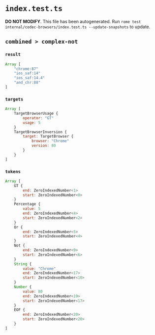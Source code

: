 # `index.test.ts`

**DO NOT MODIFY**. This file has been autogenerated. Run `rome test internal/codec-browsers/index.test.ts --update-snapshots` to update.

## `combined > complex-not`

### `result`

```javascript
Array [
	"chrome:87"
	"ios_saf:14"
	"ios_saf:14.4"
	"and_chr:88"
]
```

### `targets`

```javascript
Array [
	TargetBrowserUsage {
		operator: "GT"
		usage: 5
	}
	TargetBrowserInversion {
		target: TargetBrowser {
			browser: "Chrome"
			version: 80
		}
	}
]
```

### `tokens`

```javascript
Array [
	GT {
		end: ZeroIndexedNumber<1>
		start: ZeroIndexedNumber<0>
	}
	Percentage {
		value: 5
		end: ZeroIndexedNumber<4>
		start: ZeroIndexedNumber<2>
	}
	Or {
		end: ZeroIndexedNumber<5>
		start: ZeroIndexedNumber<4>
	}
	Not {
		end: ZeroIndexedNumber<9>
		start: ZeroIndexedNumber<6>
	}
	String {
		value: "Chrome"
		end: ZeroIndexedNumber<17>
		start: ZeroIndexedNumber<10>
	}
	Number {
		value: 80
		end: ZeroIndexedNumber<19>
		start: ZeroIndexedNumber<17>
	}
	EOF {
		end: ZeroIndexedNumber<20>
		start: ZeroIndexedNumber<20>
	}
]
```

